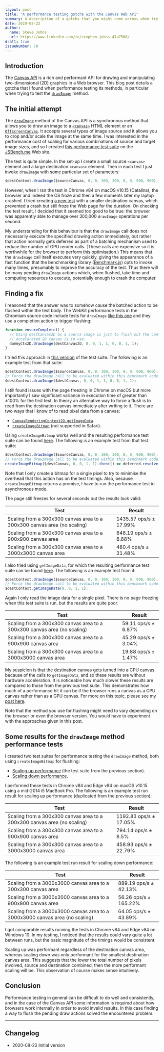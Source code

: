 ```yaml
---
layout: post
title: "A performance testing gotcha with the Canvas Web API"
summary: A description of a gotcha that you might come across when trying to test the performance of methods of the Canvas API.
date: 2020-08-23
author:
  name: Steve Johns
  url: https://www.linkedin.com/in/stephen-johns-47a7568/
draft: true
issueNumber: 78
---
```


## Introduction

The [Canvas API](https://developer.mozilla.org/en-US/docs/Web/API/Canvas_API) is a rich and performant API for drawing and manipulating two-dimensional (2D) graphics in a Web browser. This blog post details a gotcha that I found when performance testing its methods, in particular when trying to test the [`drawImage`](https://developer.mozilla.org/en-US/docs/Web/API/CanvasRenderingContext2D/drawImage) method.

## The initial attempt

The [`drawImage`](https://developer.mozilla.org/en-US/docs/Web/API/CanvasRenderingContext2D/drawImage) method of the Canvas API is a synchronous method that allows you to draw an image to a [`<canvas>`](https://developer.mozilla.org/en-US/docs/Web/HTML/Element/canvas) HTML element or an [`OffscreenCanvas`](https://developer.mozilla.org/en-US/docs/Web/API/OffscreenCanvas). It accepts several types of image source and it allows you to crop and/or scale the image at the same time. I was interested in the performance cost of scaling for various combinations of source and target image sizes, and so I created [this performance test suite](https://jsbench.me/1dke2mcybs/2) on the [JSBench.me](https://jsbench.me/) Web site.

The test is quite simple. In the set-up I create a small source `<canvas>` element and a large destination `<canvas>` element. Then in each test I just invoke `drawImage` with some particular set of parameters:

```js
$destContext.drawImage($sourceCanvas, 0, 0, 300, 300, 0, 0, 900, 900);
```

However, when I ran the test in Chrome v84 on macOS v10.15 (Catalina), the browser and indeed the OS froze and then a few moments later my laptop crashed. I tried creating [a new test](https://jsbench.me/nmke2uordl/1) with a smaller destination canvas, which prevented a crash but still froze the Web page for the duration. On checking the test result, I decided that it seemed too good to be true: the browser was apparently able to manage over 300,000 `drawImage` operations per second.

My understanding for this behaviour is that the `drawImage` call does not necessarily execute the specified drawing action immediately, but rather that action normally gets deferred as part of a batching mechanism used to reduce the number of GPU render calls. (These calls are expensive so it is worthwhile for the browser to perform this optimisation.) This means that the `drawImage` call itself executes very quickly, giving the appearance of a fast function that the benchmarking library ([Benchmark.js](https://benchmarkjs.com/)) opts to invoke many times, presumably to improve the accuracy of the test. Thus there will be many pending `drawImage` actions which, when flushed, take time and computing resources to execute, potentially enough to crash the computer.

## Finding a fix

I reasoned that the answer was to somehow cause the batched action to be flushed within the test body. The WebKit performance tests in the Chromium source code include tests for `drawImage` [like this one](https://github.com/chromium/chromium/blob/2ca8c5037021c9d2ecc00b787d58a31ed8fc8bcb/third_party/blink/perf_tests/canvas/draw-dynamic-canvas-2d-to-hw-accelerated-canvas-2d.html) and they use a completion action to trigger flushing:

```js
function ensureComplete() {
  // Using destCanvas2D as a source image is just to flush out the content when
  // accelerated 2D canvas is in use.
  dummyCtx2D.drawImage(destCanvas2D, 0, 0, 1, 1, 0, 0, 1, 1);
}
```

I tried this approach in [this version](https://jsbench.me/h9ke2s1seb) of the test suite. The following is an example test from that suite:

```js
$destContext.drawImage($sourceCanvas, 0, 0, 300, 300, 0, 0, 900, 900);
// Force the drawImage call to be evaluated within this benchmark code:
$destContext.drawImage($destCanvas, 0, 0, 1, 1, 0, 0, 1, 1);
```

I still found issues with the page freezing in Chrome on macOS but more importantly I saw significant variance in execution time of greater than ±100% for the first test. In theory an alternative way to force a flush is to read from the destination canvas immediately after writing to it. There are two ways that I know of to read pixel data from a canvas:

- [`CanvasRenderingContext2D.getImageData`](https://developer.mozilla.org/en-US/docs/Web/API/CanvasRenderingContext2D/getImageData).
- [`createImageBitmap`](https://developer.mozilla.org/en-US/docs/Web/API/WindowOrWorkerGlobalScope/createImageBitmap) (not supported in Safari).

Using `createImageBitmap` works well and the resulting performance test suite can be found [here](https://jsbench.me/ooke36wtsw/1). The following is an example test from that test suite:

```js
$destContext.drawImage($sourceCanvas, 0, 0, 300, 300, 0, 0, 900, 900);
// Force the drawImage call to be evaluated within this benchmark code:
createImageBitmap($destCanvas, 0, 0, 1, 1).then(() => deferred.resolve());
```

Note that I only create a bitmap for a single pixel to try to minimise the overhead that this action has on the test timings. Also, because `createImageBitmap` returns a promise, I have to run the performance test in asynchronous mode.

The page still freezes for several seconds but the results look valid:

| Test                                                                     | Result                 |
| ------------------------------------------------------------------------ | ---------------------- |
| Scaling from a 300x300 canvas area to a 300x300 canvas area (no scaling) | 1435.57 ops/s ± 17.99% |
| Scaling from a 300x300 canvas area to a 900x900 canvas area              | 848.19 ops/s ± 8.88%   |
| Scaling from a 300x300 canvas area to a 3000x3000 canvas area            | 480.4 ops/s ± 31.48%   |

I also tried using `getImageData`, for which the resulting performance test suite can be found [here](https://jsbench.me/0eke37hgep/1). The following is an example test from it:

```js
$destContext.drawImage($sourceCanvas, 0, 0, 300, 300, 0, 0, 900, 900);
// Force the drawImage call to be evaluated within this benchmark code:
$destContext.getImageData(0, 0, 1, 1);
```

Again I only read the image data for a single pixel. There is no page freezing when this test suite is run, but the results are quite poor:

| Test                                                                     | Result              |
| ------------------------------------------------------------------------ | ------------------- |
| Scaling from a 300x300 canvas area to a 300x300 canvas area (no scaling) | 59.11 ops/s ± 6.87% |
| Scaling from a 300x300 canvas area to a 900x900 canvas area              | 45.29 ops/s ± 3.04% |
| Scaling from a 300x300 canvas area to a 3000x3000 canvas area            | 19.88 ops/s ± 1.47% |

My suspicion is that the destination canvas gets turned into a CPU canvas because of the calls to `getImageData`, and so these results are without hardware acceleration. It is noticeable how much slower these results are compared to those from the previous test suite. This demonstrates how much of a performance hit it can be if the browser runs a canvas as a CPU canvas rather than as a GPU canvas. For more on this topic, please see [my post here](/blog/posts/2020/08/21/cpu-versus-gpu-with-the-canvas-web-api).

Note that the method you use for flushing might need to vary depending on the browser or even the browser version. You would have to experiment with the approaches given in this post.

## Some results for the `drawImage` method performance tests

I created two test suites for performance testing the `drawImage` method, both using `createImageBitmap` for flushing:

- [Scaling up performance](https://jsbench.me/ooke36wtsw/1) (the test suite from the previous section).
- [Scaling down performance](https://jsbench.me/cake67gtlb/1).

I performed these tests in Chrome v84 and Edge v84 on macOS v10.15 using a mid-2014 i5 MacBook Pro. The following is an example test run result for scaling up performance (duplicated from the previous section):

| Test                                                                     | Result                 |
| ------------------------------------------------------------------------ | ---------------------- |
| Scaling from a 300x300 canvas area to a 300x300 canvas area (no scaling) | 1192.83 ops/s ± 17.05% |
| Scaling from a 300x300 canvas area to a 900x900 canvas area              | 794.14 ops/s ± 8.5%    |
| Scaling from a 300x300 canvas area to a 3000x3000 canvas area            | 458.93 ops/s ± 22.79%  |

The following is an example test run result for scaling down performance:

| Test                                                                         | Result                |
| ---------------------------------------------------------------------------- | --------------------- |
| Scaling from a 3000x3000 canvas area to a 300x300 canvas area                | 889.19 ops/s ± 42.13% |
| Scaling from a 3000x3000 canvas area to a 900x900 canvas area                | 56.26 ops/s ± 165.22% |
| Scaling from a 3000x3000 canvas area to a 3000x3000 canvas area (no scaling) | 64.05 ops/s ± 43.89%  |

I got comparable results running the tests in Chrome v84 and Edge v84 on Windows 10. In my testing, I noticed that the results could vary quite a lot between runs, but the basic magnitude of the timings would be consistent.

Scaling up was performant regardless of the destination canvas area, whereas scaling down was only performant for the smallest destination canvas area. This suggests that the lower the total number of pixels involved, source and destination combined, then the more performant scaling will be. This observation of course makes sense intuitively.

## Conclusion

Performance testing in general can be difficult to do well and consistently, and in the case of the Canvas API some information is required about how browsers work internally in order to avoid invalid results. In this case finding a way to flush the pending draw actions solved the encountered problem.

---

## Changelog

- 2020-08-23 Initial version
